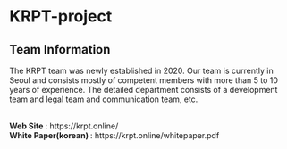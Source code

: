 # KRPT-project

## Team Information

The KRPT team was newly established in 2020.
Our team is currently in Seoul and consists mostly of competent members with more than 5 to 10 years of experience.
The detailed department consists of a development team and legal team and communication team, etc.

<br>
<b> Web Site </b> : https://krpt.online/ <br/>
<b> White Paper(korean) </b> : https://krpt.online/whitepaper.pdf
